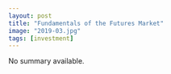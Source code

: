 ```yaml
---
layout: post
title: "Fundamentals of the Futures Market"
image: "2019-03.jpg"
tags: [investment]
---
```


No summary available.